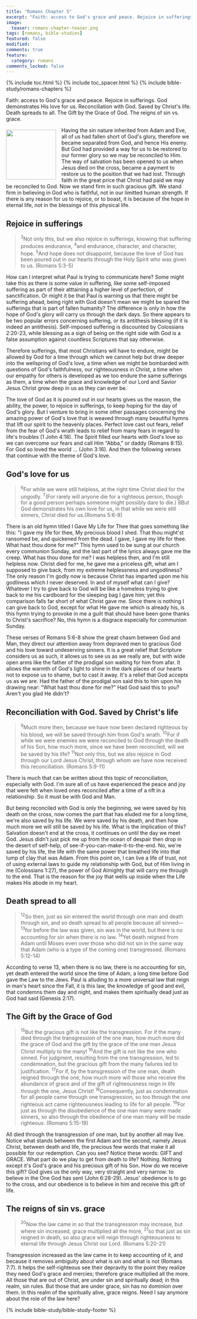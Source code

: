 ```yaml
---
title: "Romans Chapter 5"
excerpt: "Faith: access to God's grace and peace. Rejoice in sufferings. God demonstrates His love for us. Reconciliation with God. Saved by Christ's life. Death spreads to all. The Gift by the Grace of God. The reigns of sin vs. grace."
image: 
  teaser: romans-chapter-teaser.png
tags: [romans, bible-studies]
featured: false
modified:
comments: true
feature:
  category: romans
comments_locked: false
---
```


{% include toc.html %}
{% include toc_spacer.html %}
{% include bible-study/romans-chapters %}

Faith: access to God's grace and peace. Rejoice in sufferings. God demonstrates His love for us. Reconciliation with God. Saved by Christ's life. Death spreads to all. The Gift by the Grace of God. The reigns of sin vs. grace.

<!-- {{ page.excerpt | markdownify }} -->

<div>
<p>
<img alt src="{{ site.url }}/assets/images/no-condemnation.jpg" style="border: 0px none; margin: 7px 15px 0px 0px; max-width: 100%; height: 136px; padding: 0px; float: left;">
<p style="text-align: left;"><span style="text-align: left;">Having the sin nature inherited from Adam and Eve, all of us had fallen short of God's glory, therefore we became separated from God, and hence His enemy. But God had provided a way for us to be restored to our former glory so we may be reconciled to Him. The way of salvation has been opened to us when Jesus died on the cross, became a payment to restore us to the position that we had lost. Through faith in the great price that Christ had paid we may be reconciled to God. Now we stand firm in such gracious gift. We stand firm in believing in God who is faithful, not in our limitted human strength. If there is any reason for us to rejoice, or to boast, it is because of the hope in eternal life, not in the blessings of this physical life.</span></p>
</p>
</div>

## Rejoice in sufferings

> <sup>3</sup>Not only this, but we also rejoice in sufferings, knowing that suffering produces endurance, <sup>4</sup>and endurance, character, and character, hope. <sup>5</sup>And hope does not disappoint, because the love of God has been poured out in our hearts through the Holy Spirit who was given to us. (Romans 5:3-5)

How can I interpret what Paul is trying to communicate here? Some might take this as there is some value in suffering, like some self-imposed suffering as part of their atttaining a higher level of perfection, of sanctification. Or might it be that Paul is warning us that there might be suffering ahead, being right with God doesn't mean we might be spared the sufferings that is part of fallen humanity? The difference is only in how the hope of God's glory will carry us through the dark days. So there appears to be two popular errors concerning suffering, or its antithesis blessing (if it is indeed an antithesis). Self-imposed suffering is discounted by Colossians 2:20-23, while blessing as a sign of being on the right side with God is a false assumption against countless Scriptures that say otherwise.

Therefore sufferings, that most Christians will have to endure, might be allowed by God for a time through which we cannot help but draw deeper into the wellspring of God's love, a time when we might be bombarded with questions of God's faithfulness, our righteousness in Christ, a time when our empathy for others is developed as we too endure the same sufferings as them, a time when the grace and knowledge of our Lord and Savior Jesus Christ grow deep in us as they can ever be.

The love of God as it is poured out in our hearts gives us the reason, the ability, the power, to rejoice in sufferings, to keep hoping for the day of God's glory. But I venture to bring in some other passages concerning the amazing power of God's love that is weaved through many beautiful hymns that lift our spirit to the heavenly places. Perfect love cast out fears, relief from the fear of God's wrath leads to relief from many fears in regard to life's troubles (1 John 4:18). The Spirit filled our hearts with God's love so we can overcome our fears and call Him "Abba," or daddy (Romans 8:15). For God so loved the world ... (John 3:16). And then the following verses that continue with the theme of God's love.

## God's love for us

> <sup>6</sup>For while we were still helpless, at the right time Christ died for the ungodly. <sup>7</sup>(For rarely will anyone die for a righteous person, though for a good person perhaps someone might possibly dare to die.) 8But God demonstrates his own love for us, in that while we were still sinners, Christ died for us.(Romans 5:6-8)

There is an old hymn titled I Gave My Life for Thee that goes something like this: "I gave my life for thee, My precious blood I shed. That thou might'st ransomed be, and quickened from the dead. I gave, I gave my life for thee. What hast thou done for me?" This hymn used to be sung at our church every communion Sunday, and the last part of the lyrics always gave me the creep. What has thou done for me? I was helpless then, and I'm still helpless now. Christ died for me, he gave me a priceless gift, what am I supposed to give back, from my extreme helplessness and ungodliness? The only reason I'm godly now is because Christ has imparted upon me his godliness which I never deserved. In and of myself what can I give? Whatever I try to give back to God will be like a homeless trying to give back to me his cardboard for the sleeping bag I gave him; yet this comparison falls far short of what Christ gave me. Since there is nothing I can give back to God, except for what He gave me which is already his, is this hymn trying to provoke in me a guilt that should have been gone thanks to Christ's sacrifice? No, this hymn is a disgrace especially for communion Sunday.

These verses of Romans 5:6-8 show the great chasm between God and Man, they direct our attention away from depraved men to gracious God and his love toward undeserving sinners. It is a great relief that Scripture considers us as such, it allows us to see us as we really are, but with wide open arms like the father of the prodigal son waiting for him from afar. It allows the warmth of God's light to shine in the dark places of our hearts not to expose us to shame, but to cast it away. It's a relief that God accepts us as we are. Had the father of the prodigal son said this to him upon his drawing near: "What hast thou done for me?" Had God said this to you? Aren't you glad He didn't?

## Reconciliation with God. Saved by Christ's life

> <sup>9</sup>Much more then, because we have now been declared righteous by his blood, we will be saved through him from God's wrath. <sup>10</sup>For if while we were enemies we were reconciled to God through the death of his Son, how much more, since we have been reconciled, will we be saved by his life? <sup>11</sup>Not only this, but we also rejoice in God through our Lord Jesus Christ, through whom we have now received this reconciliation. (Romans 5:9-11)

There is much that can be written about this topic of reconciliation, especially with God. I'm sure all of us have experienced the peace and joy that were felt when loved ones reconciled after a time of a rift in a relationship. So it must be with God and Man.

But being reconciled with God is only the beginning, we were saved by his death on the cross, now comes the part that has eluded me for a long time, we're also saved by his life. We were saved by his death, and then how much more we will still be saved by his life. What is the implication of this? Salvation doesn't end at the cross, it continues on until the day we meet God. Jesus didn't just pick me up from the ocean of despair then drop in the desert of self-help, of see-if-you-can-make-it-to-the-end. No, we're saved by his life, the life with the same power that breathed life into that lump of clay that was Adam. From this point on, I can live a life of trust, not of using external laws to guide my relationship with God, but of Him living in me (Colossians 1:27), the power of God Almighty that will carry me through to the end. That is the reason for the joy that wells up inside when the Life makes His abode in my heart.

## Death spread to all

> <sup>12</sup>So then, just as sin entered the world through one man and death through sin, and so death spread to all people because all sinned— <sup>13</sup>for before the law was given, sin was in the world, but there is no accounting for sin when there is no law. <sup>14</sup>Yet death reigned from Adam until Moses even over those who did not sin in the same way that Adam (who is a type of the coming one) transgressed. (Romans 5:12-14)

According to verse 13, when there is no law, there is no accounting for sin, yet death entered the world since the time of Adam, a long time before God gave the Law to the Jews. Paul is alluding to a more universal law that reign in man's heart since the Fall, it is this law, the knowledge of good and evil, that condemns them day and night, and makes them spiritually dead just as God had said (Genesis 2:17).

## The Gift by the Grace of God

> <sup>15</sup>But the gracious gift is not like the transgression. For if the many died through the transgression of the one man, how much more did the grace of God and the gift by the grace of the one man Jesus Christ multiply to the many! <sup>16</sup>And the gift is not like the one who sinned. For judgment, resulting from the one transgression, led to condemnation, but the gracious gift from the many failures led to justification. <sup>17</sup>For if, by the transgression of the one man, death reigned through the one, how much more will those who receive the abundance of grace and of the gift of righteousness reign in life through the one, Jesus Christ! <sup>18</sup>Consequently, just as condemnation for all people came through one transgression, so too through the one righteous act came righteousness leading to life for all people. <sup>19</sup>For just as through the disobedience of the one man many were made sinners, so also through the obedience of one man many will be made righteous.  (Romans 5:15-19)


All died through the transgression of one man, but by another all may live. Notice what stands between the first Adam and the second, namely Jesus Christ, between death and life, the precious few words that make it all possible for our redemption. Can you see? Notice these words: GIFT and GRACE. What part do we play to get from death to life? Nothing. Nothing except it's God's grace and his precious gift of his Son. How do we receive this gift? God gives us the only way, very straight and very narrow: to believe in the One God has sent (John 6:28-29). Jesus' obedience is to go to the cross, and our obedience is to believe in him and receive this gift of life.

## The reigns of sin vs. grace

> <sup>20</sup>Now the law came in so that the transgression may increase, but where sin increased, grace multiplied all the more, <sup>21</sup>so that just as sin reigned in death, so also grace will reign through righteousness to eternal life through Jesus Christ our Lord. (Romans 5:20-21)

Transgression increased as the law came in to keep accounting of it, and because it removes ambiguity about what is sin and what is not (Romans 7:7). It helps the self-righteous see their depravity to the point they realize they need God's grace and mercies; therefore grace multiplied all the more. All those that are out of Christ, are under sin and spiritually dead; in this realm, sin rules. But those that are under grace, sin has no dominion over them. In this realm of the spiritually alive, grace reigns. Need I say anymore about the role of the law here?

{% include bible-study/bible-study-footer %}

